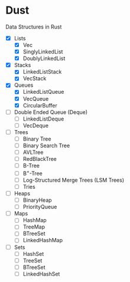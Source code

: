 # Dust

Data Structures in Rust

- [x] Lists
  - [x] Vec
  - [x] SinglyLinkedList
  - [x] DoublyLinkedList
- [x] Stacks
  - [x] LinkedListStack
  - [x] VecStack
- [x] Queues
  - [x] LinkedListQueue
  - [x] VecQueue
  - [x] CircularBuffer
- [ ] Double Ended Queue (Deque)
  - [ ] LinkedListDeque
  - [ ] VecDeque
- [ ] Trees
  - [ ] Binary Tree
  - [ ] Binary Search Tree
  - [ ] AVLTree
  - [ ] RedBlackTree
  - [ ] B-Tree
  - [ ] B<sup>+</sup>-Tree
  - [ ] Log-Structured Merge Trees (LSM Trees)
  - [ ] Tries
- [ ] Heaps
  - [ ] BinaryHeap
  - [ ] PriorityQueue
- [ ] Maps
  - [ ] HashMap
  - [ ] TreeMap
  - [ ] BTreeSet
  - [ ] LinkedHashMap
- [ ] Sets
  - [ ] HashSet
  - [ ] TreeSet
  - [ ] BTreeSet
  - [ ] LinkedHashSet
